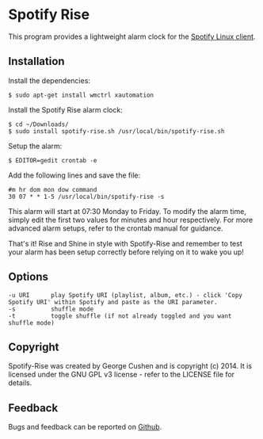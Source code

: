 Spotify Rise
============

This program provides a lightweight alarm clock for the [Spotify Linux client](http://www.spotify.com/us/download/previews/).

Installation
------------

Install the dependencies:

    $ sudo apt-get install wmctrl xautomation
    
Install the Spotify Rise alarm clock:

    $ cd ~/Downloads/
    $ sudo install spotify-rise.sh /usr/local/bin/spotify-rise.sh

Setup the alarm:

    $ EDITOR=gedit crontab -e

Add the following lines and save the file:

    #m hr dom mon dow command
    30 07 * * 1-5 /usr/local/bin/spotify-rise -s
This alarm will start at 07:30 Monday to Friday. To modify the alarm time, simply edit the first two values for minutes and hour respectively. For more advanced alarm setups, refer to the crontab manual for guidance.

That's it! Rise and Shine in style with Spotify-Rise and remember to test your alarm has been setup correctly before relying on it to wake you up!

## Options
    -u URI      play Spotify URI (playlist, album, etc.) - click 'Copy Spotify URI' within Spotify and paste as the URI parameter.
    -s			shuffle mode
    -t			toggle shuffle (if not already toggled and you want shuffle mode)

Copyright
---------

Spotify-Rise was created by George Cushen and is copyright (c) 2014. It is licensed under the GNU GPL v3 license - refer to the LICENSE file for details.

Feedback
--------

Bugs and feedback can be reported on [Github](https://github.com/neutreno/spotify-rise/issues).

